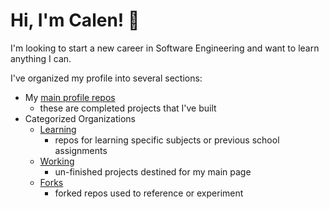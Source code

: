 # Hi, I'm Calen! :wave:

I'm looking to start a new career in Software Engineering and want to learn anything I can.

I've organized my profile into several sections:
- My [main profile repos](https://github.com/ExCalebur?tab=repositories)
  - these are completed projects that I've built
- Categorized Organizations
  - [Learning](https://github.com/ExCalebur-learning)
    - repos for learning specific subjects or previous school assignments
  - [Working](https://github.com/ExCalebur-working)
    - un-finished projects destined for my main page
  - [Forks](https://github.com/ExCalebur-forks)
    - forked repos used to reference or experiment
